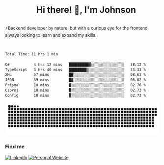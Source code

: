 <div id="user-content-toc">
  <ul align="center">
    <summary><h1 style="display: inline-block">Hi there! 👋, I'm Johnson</h1></summary>
  </ul>
</div>

⚡Backend developer by nature, but with a curious eye for the frontend, always looking to learn and expand my skills.

<br>


<!--START_SECTION:waka-->

```txt
Total Time: 11 hrs 1 min

C#           4 hrs 12 mins   █████████▓░░░░░░░░░░░░░░░   38.12 %
TypeScript   3 hrs 40 mins   ████████▒░░░░░░░░░░░░░░░░   33.33 %
XML          57 mins         ██░░░░░░░░░░░░░░░░░░░░░░░   08.63 %
JSON         39 mins         █▓░░░░░░░░░░░░░░░░░░░░░░░   06.02 %
Prisma       18 mins         ▓░░░░░░░░░░░░░░░░░░░░░░░░   02.76 %
Csproj       18 mins         ▓░░░░░░░░░░░░░░░░░░░░░░░░   02.73 %
Config       18 mins         ▓░░░░░░░░░░░░░░░░░░░░░░░░   02.73 %
```

<!--END_SECTION:waka-->

<picture>
  <source  srcset="https://github.com/joshwambere/joshwambere/blob/output/github-contribution-grid-snake-dark.svg?palette=github-dark">
  <source  srcset="https://github.com/joshwambere/joshwambere/blob/output/github-contribution-grid-snake.svg">
  <img alt="github contribution grid snake animation" src="https://github.com/joshwambere/joshwambere/blob/output/github-contribution-grid-snake.svg">
</picture>

### Find me
<a href="https://www.linkedin.com/in/dusabe-johnson" target="_blank"><img src="https://img.shields.io/badge/LinkedIn-%230077B5.svg?&style=flat&logo=linkedin&logoColor=white" alt="LinkedIn"></a>
‎‎ [![Personal Website](https://img.shields.io/badge/visit-Johnsonis.me-blue)](https://johnsonis.me/)
